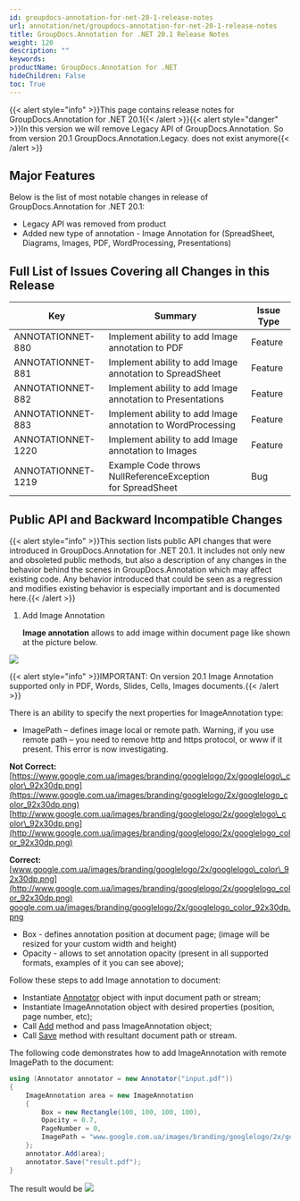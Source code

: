 ```yaml
---
id: groupdocs-annotation-for-net-20-1-release-notes
url: annotation/net/groupdocs-annotation-for-net-20-1-release-notes
title: GroupDocs.Annotation for .NET 20.1 Release Notes
weight: 120
description: ""
keywords: 
productName: GroupDocs.Annotation for .NET
hideChildren: False
toc: True
---
```


{{< alert style="info" >}}This page contains release notes for GroupDocs.Annotation for .NET 20.1{{< /alert >}}{{< alert style="danger" >}}In this version we will remove Legacy API of GroupDocs.Annotation. So from version 20.1 GroupDocs.Annotation.Legacy. does not exist anymore{{< /alert >}}

## Major Features

Below is the list of most notable changes in release of GroupDocs.Annotation for .NET 20.1:
*   Legacy API was removed from product
*   Added new type of annotation - Image Annotation for (SpreadSheet, Diagrams, Images, PDF, WordProcessing, Presentations)

## Full List of Issues Covering all Changes in this Release

| Key | Summary | Issue Type |
| --- | --- | --- |
| ANNOTATIONNET-880  | Implement ability to add Image annotation to PDF | Feature |
| ANNOTATIONNET-881 | Implement ability to add Image annotation to SpreadSheet | Feature |
| ANNOTATIONNET-882  | Implement ability to add Image annotation to Presentations | Feature |
| ANNOTATIONNET-883  | Implement ability to add Image annotation to WordProcessing | Feature |
| ANNOTATIONNET-1220 | Implement ability to add Image annotation to Images | Feature |
| ANNOTATIONNET-1219 | Example Code throws NullReferenceException for SpreadSheet | Bug |

## Public API and Backward Incompatible Changes

{{< alert style="info" >}}This section lists public API changes that were introduced in GroupDocs.Annotation for .NET 20.1. It includes not only new and obsoleted public methods, but also a description of any changes in the behavior behind the scenes in GroupDocs.Annotation which may affect existing code. Any behavior introduced that could be seen as a regression and modifies existing behavior is especially important and is documented here.{{< /alert >}}

1.  Add Image Annotation  
    
    **Image annotation** allows to add image within document page like shown at the picture below.
    
![](/annotation/net/images/groupdocs-annotation-for-net-20-1-release-notes.png)
    
{{< alert style="info" >}}IMPORTANT: On version 20.1 Image Annotation supported only in PDF, Words, Slides, Cells, Images documents.{{< /alert >}}

There is an ability to specify the next properties for ImageAnnotation type:
*   ImagePath – defines image local or remote path. Warning, if you use remote path – you need to remove http and https protocol, or www if it present. This error is now investigating.

**Not Correct:**
[https://www.google.com.ua/images/branding/googlelogo/2x/googlelogo\_color\_92x30dp.png](https://www.google.com.ua/images/branding/googlelogo/2x/googlelogo_color_92x30dp.png)
[http://www.google.com.ua/images/branding/googlelogo/2x/googlelogo\_color\_92x30dp.png](http://www.google.com.ua/images/branding/googlelogo/2x/googlelogo_color_92x30dp.png)

**Correct:**
[www.google.com.ua/images/branding/googlelogo/2x/googlelogo\_color\_92x30dp.png](http://www.google.com.ua/images/branding/googlelogo/2x/googlelogo_color_92x30dp.png)
[google.com.ua/images/branding/googlelogo/2x/googlelogo\_color\_92x30dp.png](http://www.google.com.ua/images/branding/googlelogo/2x/googlelogo_color_92x30dp.png)

*   Box - defines annotation position at document page; (image will be resized for your custom width and height)
*   Opacity - allows to set annotation opacity (present in all supported formats, examples of it you can see above);

Follow these steps to add Image annotation to document:

*   Instantiate [Annotator](https://reference.groupdocs.com/net/annotation/groupdocs.annotation/annotator) object with input document path or stream;
*   Instantiate ImageAnnotation object with desired properties (position, page number, etc);
*   Call [Add](https://reference.groupdocs.com/net/annotation/groupdocs.annotation/annotator/methods/add) method and pass ImageAnnotation object;
*   Call [Save](https://reference.groupdocs.com/net/annotation/groupdocs.annotation/annotator/methods/save) method with resultant document path or stream.
    
The following code demonstrates how to add ImageAnnotation with remote ImagePath to the document:
    
```csharp
using (Annotator annotator = new Annotator("input.pdf"))
{
 	ImageAnnotation area = new ImageAnnotation
	{
		Box = new Rectangle(100, 100, 100, 100),
		Opacity = 0.7,
		PageNumber = 0,
		ImagePath = "www.google.com.ua/images/branding/googlelogo/2x/googlelogo_color_92x30dp.png"
	};
	annotator.Add(area);
	annotator.Save("result.pdf");
}               
```
    
The result would be
![](/annotation/net/images/groupdocs-annotation-for-net-20-1-release-notes_1.png)
